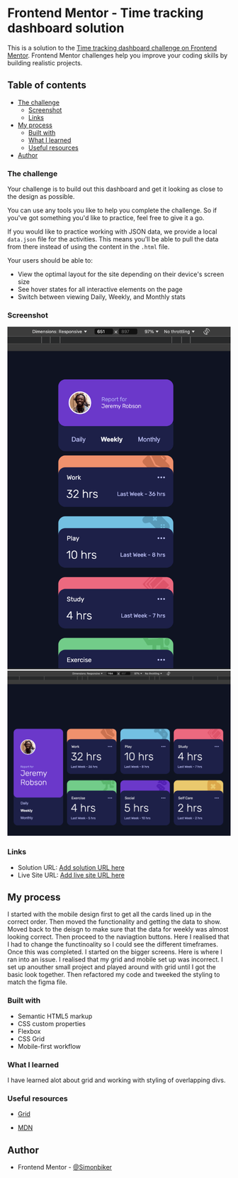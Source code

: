 # Frontend Mentor - Time tracking dashboard solution

This is a solution to the [Time tracking dashboard challenge on Frontend Mentor](https://www.frontendmentor.io/challenges/time-tracking-dashboard-UIQ7167Jw). Frontend Mentor challenges help you improve your coding skills by building realistic projects. 

## Table of contents
- [The challenge](#the-challenge)
  - [Screenshot](#screenshot)
  - [Links](#links)
- [My process](#my-process)
  - [Built with](#built-with)
  - [What I learned](#what-i-learned)
  - [Useful resources](#useful-resources)
- [Author](#author)


### The challenge

Your challenge is to build out this dashboard and get it looking as close to the design as possible.

You can use any tools you like to help you complete the challenge. So if you've got something you'd like to practice, feel free to give it a go.

If you would like to practice working with JSON data, we provide a local `data.json` file for the activities. This means you'll be able to pull the data from there instead of using the content in the `.html` file.

Your users should be able to:

- View the optimal layout for the site depending on their device's screen size
- See hover states for all interactive elements on the page
- Switch between viewing Daily, Weekly, and Monthly stats

### Screenshot

![Mobile](./images/Screenshot%202024-11-29%20at%2013.53.55.png)
![Desktop](./images/Screenshot%202024-11-29%20at%2013.54.21.png)

### Links

- Solution URL: [Add solution URL here](https://your-solution-url.com)
- Live Site URL: [Add live site URL here](https://your-live-site-url.com)

## My process

I started with the mobile design first to get all the cards lined up in the correct order. 
Then moved the functionality and getting the data to show. 
Moved back to the deisgn to make sure that the data for weekly was almost looking correct. 
Then proceed to the naviagtion buttons. Here I realised that I had to change the functinoality so I could see the different timeframes. Once this was completed. I started on the bigger screens. 
Here is where I ran into an issue. I realised that my grid and mobile set up was incorrect. 
I set up anouther small project and played around with grid until I got the basic look together. Then refactored my code and tweeked the styling to match the figma file.  

### Built with

- Semantic HTML5 markup
- CSS custom properties
- Flexbox
- CSS Grid
- Mobile-first workflow


### What I learned

I have learned alot about grid and working with styling of overlapping divs. 

### Useful resources

- [Grid](https://css-tricks.com/snippets/css/complete-guide-grid/)

- [MDN](https://developer.mozilla.org/en-US/docs/Web/API/Window/fetch)


## Author


- Frontend Mentor - [@Simonbiker](https://www.frontendmentor.io/profile/Simonbiker)
